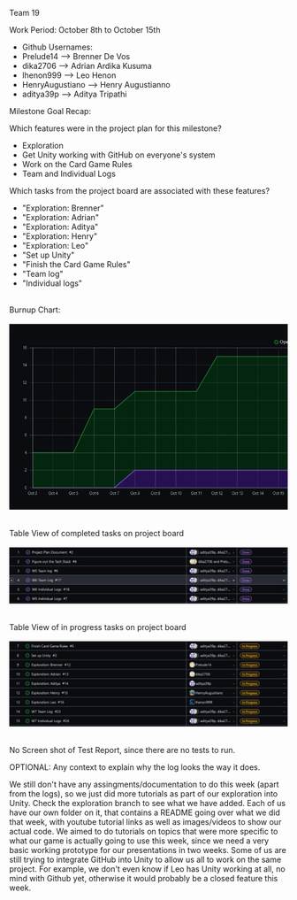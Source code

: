 Team 19

Work Period: October 8th to October 15th
<ul>
<li>Github Usernames:</li>
<li>Prelude14 --> Brenner De Vos</li>
<li>dika2706 --> Adrian Ardika Kusuma</li>
<li>lhenon999 --> Leo Henon</li>
<li>HenryAugustiano --> Henry Augustianno</li>
<li>aditya39p --> Aditya Tripathi</li>
</ul>

Milestone Goal Recap:<br>

Which features were in the project plan for this milestone?
<ul>
<li>Exploration</li>
<li>Get Unity working with GitHub on everyone's system</li>
<li>Work on the Card Game Rules</li>
<li>Team and Individual Logs</li>
</ul>

Which tasks from the project board are associated with these features?
<ul>
<li>"Exploration: Brenner"</li>
<li>"Exploration: Adrian"</li>
<li>"Exploration: Aditya"</li>
<li>"Exploration: Henry"</li>
<li>"Exploration: Leo"</li>
<li>"Set up Unity"</li>
<li>"Finish the Card Game Rules"</li>
<li>"Team log"</li>
<li>"Individual logs"</li>
</ul>

<br>Burnup Chart:<br><br>
<img src = "log_imgs/burnUpOCT15.PNG"/>

<br>Table View of completed tasks on project board<br><br>
<img src = "log_imgs/compTasksOCT15.PNG"/>

<br>Table View of in progress tasks on project board<br><br>
<img src = "log_imgs/inProgTasksOCT15.PNG"/>

<br>No Screen shot of Test Report, since there are no tests to run.

OPTIONAL: Any context to explain why the log looks the way it does.
<br><p>We still don't have any assingments/documentation to do this week (apart from the logs), so we just did more tutorials as part of our
exploration into Unity. Check the exploration branch to see what we have added. Each of us have our own folder on it, that contains a README going over what we did that week, 
with youtube tutorial links as well as images/videos to show our actual code. We aimed to do tutorials on topics that were more specific to what our game is actually going to use this week, since we need 
a very basic working prototype for our presentations in two weeks. Some of us are still trying to integrate GitHub into Unity to allow us all to work on the same project. For example, we don't even know if 
Leo has Unity working at all, no mind with Github yet, otherwise it would probably be a closed feature this week.</p>
